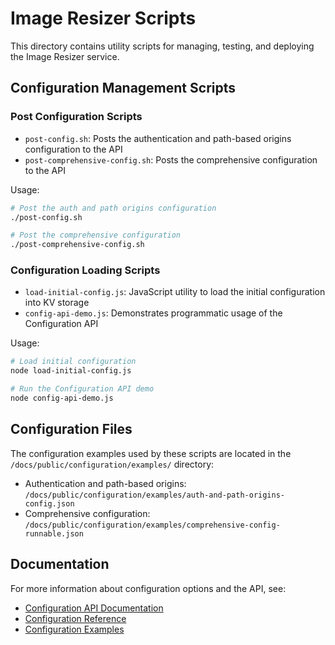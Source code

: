 # Image Resizer Scripts

This directory contains utility scripts for managing, testing, and deploying the Image Resizer service.

## Configuration Management Scripts

### Post Configuration Scripts

- `post-config.sh`: Posts the authentication and path-based origins configuration to the API
- `post-comprehensive-config.sh`: Posts the comprehensive configuration to the API

Usage:
```bash
# Post the auth and path origins configuration
./post-config.sh

# Post the comprehensive configuration
./post-comprehensive-config.sh
```

### Configuration Loading Scripts

- `load-initial-config.js`: JavaScript utility to load the initial configuration into KV storage
- `config-api-demo.js`: Demonstrates programmatic usage of the Configuration API

Usage:
```bash
# Load initial configuration
node load-initial-config.js

# Run the Configuration API demo
node config-api-demo.js
```

## Configuration Files

The configuration examples used by these scripts are located in the `/docs/public/configuration/examples/` directory:

- Authentication and path-based origins: `/docs/public/configuration/examples/auth-and-path-origins-config.json`
- Comprehensive configuration: `/docs/public/configuration/examples/comprehensive-config-runnable.json`

## Documentation

For more information about configuration options and the API, see:

- [Configuration API Documentation](../docs/public/core/configuration-api.md)
- [Configuration Reference](../docs/public/core/configuration-reference.md)
- [Configuration Examples](../docs/public/configuration/examples/)